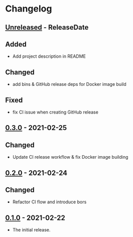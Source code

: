 # Changelog

<!-- next-header -->

## [Unreleased] - ReleaseDate

## Added

- Add project description in README

## Changed

- add bins & GitHub release deps for Docker image build

## Fixed

- fix CI issue when creating GitHub release

## [0.3.0] - 2021-02-25

## Changed

- Update CI release workflow & fix Docker image building

## [0.2.0] - 2021-02-24

## Changed

- Refactor CI flow and introduce bors

## [0.1.0] - 2021-02-22

- The initial release.

<!-- next-url -->

[unreleased]: https://github.com/fnichol/fnichol-cime/compare/v0.3.0...HEAD
[0.3.0]: https://github.com/fnichol/fnichol-cime/compare/v0.2.0...v0.3.0
[0.2.0]: https://github.com/fnichol/fnichol-cime/compare/v0.1.0...v0.2.0
[0.1.0]: https://github.com/fnichol/fnichol-cime/compare/b51e479...v0.1.0
